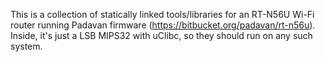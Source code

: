 This is a collection of statically linked tools/libraries for an RT-N56U Wi-Fi router
running Padavan firmware (https://bitbucket.org/padavan/rt-n56u). Inside, it's
just a LSB MIPS32 with uClibc, so they should run on any such system.
